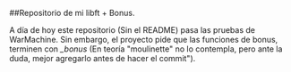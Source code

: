 ##Repositorio de mi libft + Bonus.

A día de hoy este repositorio (Sin el README) pasa las pruebas de WarMachine. 
Sin embargo, el proyecto pide que las funciones de bonus, terminen con *_bonus* (En teoría "moulinette" no lo contempla, pero ante la duda, mejor agregarlo antes de hacer el commit").
